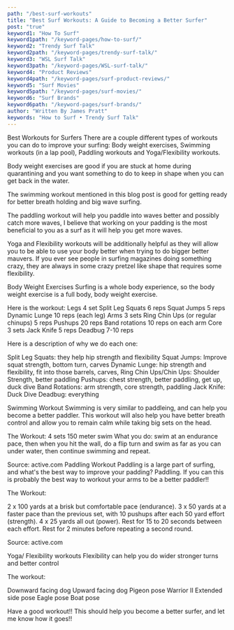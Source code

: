 ```yaml
---
path: "/best-surf-workouts"
title: "Best Surf Workouts: A Guide to Becoming a Better Surfer"
post: "true"
keyword1: "How To Surf"
keyword1path: "/keyword-pages/how-to-surf/"
keyword2: "Trendy Surf Talk"
keyword2path: "/keyword-pages/trendy-surf-talk/"
keyword3: "WSL Surf Talk"
keyword3path: "/keyword-pages/WSL-surf-talk/"
keyword4: "Product Reviews"
keyword4path: "/keyword-pages/surf-product-reviews/"
keyword5: "Surf Movies"
keyword5path: "/keyword-pages/surf-movies/"
keyword6: "Surf Brands"
keyword6path: "/keyword-pages/surf-brands/"
author: "Written By James Pratt"
keywords: "How to Surf • Trendy Surf Talk"
---
```

 Best Workouts for Surfers
There are a couple different types of workouts you can do to improve your surfing: Body weight exercises, Swimming workouts (in a lap pool), Paddling workouts and Yoga/Flexibility workouts. 

Body weight exercises are good if you are stuck at home during quarantining and you want something to do to keep in shape when you can get back in the water. 

The swimming workout mentioned in this blog post is good for getting ready for better breath holding and big wave surfing. 

The paddling workout will help you paddle into waves better and possibly catch more waves, I believe that working on your padding is the most beneficial to you as a surf as it will help you get more waves.

Yoga and Flexibility workouts will be additionally helpful as they will allow you to be able to use your body better when trying to do bigger better mauvers. If you ever see people in surfing magazines doing something crazy, they are always in some crazy pretzel like shape that requires some flexibility.

Body Weight Exercises
Surfing is a whole body experience, so the body weight exercise is a full body, body weight exercise.

Here is the workout:
Legs 4 set
Split Leg Squats 6 reps
Squat Jumps 5 reps
Dynamic Lunge 10 reps (each leg)
Arms 3 sets
Ring Chin Ups (or regular chinups) 5 reps
Pushups 20 reps
Band rotations 10 reps on each arm
Core 3 sets
Jack Knife 5 reps
Deadbug 7-10 reps

Here is a description of why we do each one:

Split Leg Squats: they help hip strength and flexibility
Squat Jumps: Improve squat strength, bottom turn, carves
Dynamic Lunge: hip strength and flexibility, fit into those barrels, carves, 
Ring Chin Ups/Chin Ups:  Shoulder Strength, better paddling
Pushups: chest strength, better paddling, get up, duck dive
Band Rotations: arm strength, core strength, paddling
Jack Knife: Duck Dive
Deadbug: everything

Swimming Workout
Swimming is very similar to paddleing, and can help you become a better paddler. This workout will also help you have better breath control and allow you to remain calm while taking big sets on the head.

The Workout: 
4 sets
    150 meter swim
What you do: swim at an endurance pace, then when you hit the wall, do a flip turn and swim as far as you can under water, then continue swimming and repeat.

Source: active.com
Paddling Workout
Paddling is a large part of surfing, and what's the best way to improve your padding? Paddling. If you can this is probably the best way to workout your arms to be a better paddler!!

The Workout:

2 x 100 yards at a brisk but comfortable pace (endurance).
3 x 50 yards at a faster pace than the previous set, with 10 pushups after each 50 yard effort (strength).
4 x 25 yards all out (power).
Rest for 15 to 20 seconds between each effort. Rest for 2 minutes before repeating a second round.

Source: active.com

Yoga/ Flexibility workouts
Flexibility can help you do wider stronger turns and better control

The workout: 

Downward facing dog
Upward facing dog
Pigeon pose
Warrior II
Extended side pose
Eagle pose
Boat pose



Have a good workout!! This should help you become a better surfer, and let me know how it goes!!
